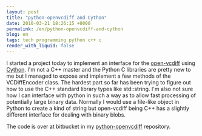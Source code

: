 ```yaml
---
layout: post
title: "python-openvcdiff and Cython"
date: 2010-03-21 18:26:15 +0000
permalink: /en/python-openvcdiff-and-cython
blog: en
tags: tech programming python c++ c
render_with_liquid: false
---
```


I started a project today to implement an interface for the
[open-vcdiff](http://code.google.com/p/open-vcdiff/) using
[Cython](http://www.cython.org/). I'm not a C++ master and the Python C
libraries are pretty new to me but I managed to expose and implement a
few methods of the VCDiffEncoder class. The hardest part so far has been
trying to figure out how to use the C++ standard library types like
std::string. I'm also not sure how I can interface with python in such a
way as to allow fast processing of potentially large binary data.
Normally I would use a file-like object in Python to create a kind of
string but open-vcdiff being C++ has a slightly different interface for
dealing with binary blobs.

The code is over at bitbucket in my
[python-openvcdiff](http://bitbucket.org/IanLewis/python-openvcdiff)
repository.
